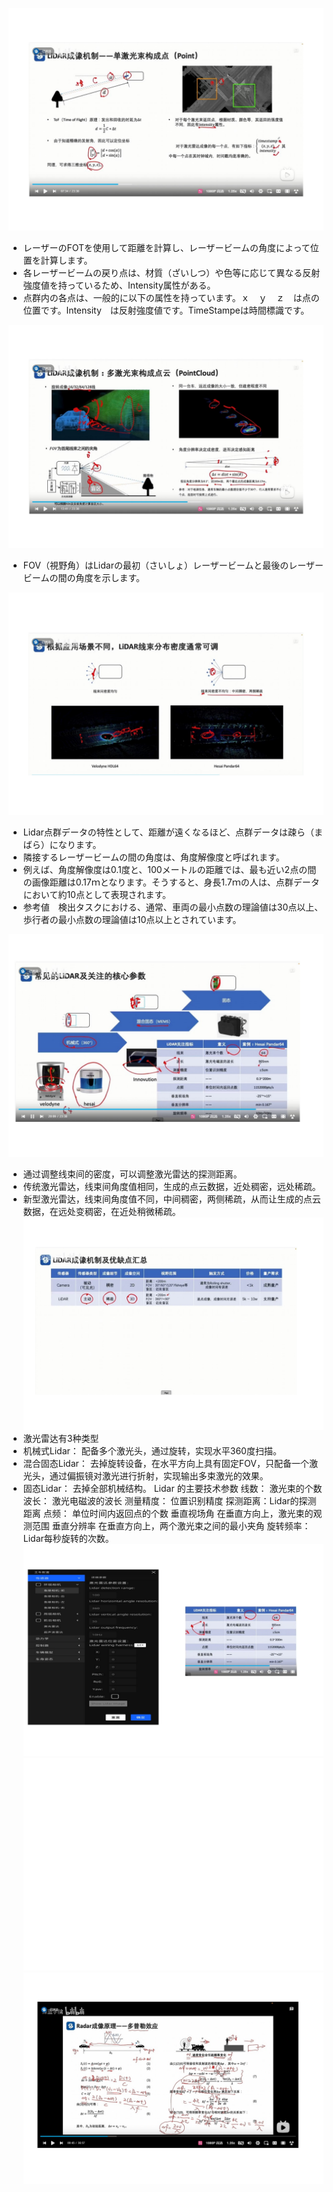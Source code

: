 
![alt text](0124_sensor_fusion_14.png) 
- レーザーのFOTを使用して距離を計算し、レーザービームの角度によって位置を計算します。
- 各レーザービームの戻り点は、材質（ざいしつ）や色等に応じて異なる反射強度値を持っているため、Intensity属性がある。
- 点群内の各点は、一般的に以下の属性を持っています。ｘ　ｙ　ｚ　は点の位置です。Intensity　は反射強度値です。TimeStampeは時間標識です。

![alt text](0124_sensor_fusion_15.png) 
- FOV（視野角）はLidarの最初（さいしょ）レーザービームと最後のレーザービームの間の角度を示します。

![alt text](0124_sensor_fusion_16.png) 
- Lidar点群データの特性として、距離が遠くなるほど、点群データは疎ら（まばら）になります。
- 隣接するレーザービームの間の角度は、角度解像度と呼ばれます。
- 例えば、角度解像度は0.1度と、100メートルの距離では、最も近い2点の間の画像距離は0.17ｍとなります。そうすると、身長1.7ｍの人は、点群データにおいて約10点として表現されます。
- 参考値　検出タスクにおける、通常、車両の最小点数の理論値は30点以上、歩行者の最小点数の理論値は10点以上とされています。
  
![alt text](0124_sensor_fusion_17.png) 
- 通过调整线束间的密度，可以调整激光雷达的探测距离。
- 传统激光雷达，线束间角度值相同，生成的点云数据，近处稠密，远处稀疏。
- 新型激光雷达，线束间角度值不同，中间稠密，两侧稀疏，从而让生成的点云数据，在远处变稠密，在近处稍微稀疏。
![alt text](0124_sensor_fusion_18.png) 
- 激光雷达有3种类型
- 机械式Lidar： 配备多个激光头，通过旋转，实现水平360度扫描。
- 混合固态Lidar： 去掉旋转设备，在水平方向上具有固定FOV，只配备一个激光头，通过偏振镜对激光进行折射，实现输出多束激光的效果。
- 固态Lidar： 去掉全部机械结构。
Lidar 的主要技术参数
线数： 激光束的个数
波长： 激光电磁波的波长
测量精度： 位置识别精度
探测距离：Lidar的探测距离
点频： 单位时间内返回点的个数
垂直视场角 在垂直方向上，激光束的观测范围
垂直分辨率 在垂直方向上，两个激光束之间的最小夹角
旋转频率：Lidar每秒旋转的次数。
![alt text](0124_sensor_fusion_19.png) 
![alt text](0124_sensor_fusion_20.png) 
![alt text](0124_sensor_fusion_21.png) 
